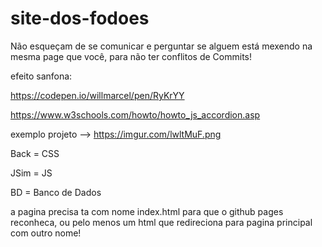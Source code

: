 # site-dos-fodoes

Não esqueçam de se comunicar e perguntar se alguem está mexendo na mesma page que você,
para não ter conflitos de Commits!

efeito sanfona:

https://codepen.io/willmarcel/pen/RyKrYY

https://www.w3schools.com/howto/howto_js_accordion.asp

exemplo projeto --> https://imgur.com/lwltMuF.png

Back = CSS

JSim = JS

BD = Banco de Dados

a pagina precisa ta com nome index.html para que o github pages reconheca, ou pelo menos um html que redireciona para pagina principal com outro nome!

